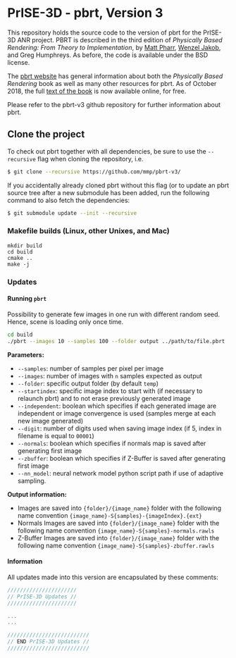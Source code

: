 PrISE-3D - pbrt, Version 3
==========================

This repository holds the source code to the version of pbrt for the PrISE-3D ANR project. 
PBRT is described in the third edition of *Physically Based Rendering: From
Theory to Implementation*, by [Matt Pharr](http://pharr.org/matt), [Wenzel
Jakob](http://www.mitsuba-renderer.org/~wenzel/), and Greg Humphreys.  As
before, the code is available under the BSD license.

The [pbrt website](http://pbrt.org) has general information about both the
*Physically Based Rendering* book as well as many other resources for pbrt.
As of October 2018, the full [text of the book](http://www.pbr-book.org) is
now available online, for free.

Please refer to the pbrt-v3 github repository for further information about pbrt.

Clone the project
-----------------

To check out pbrt together with all dependencies, be sure to use the
`--recursive` flag when cloning the repository, i.e.
```bash
$ git clone --recursive https://github.com/mmp/pbrt-v3/
```
If you accidentally already cloned pbrt without this flag (or to update an
pbrt source tree after a new submodule has been added, run the following
command to also fetch the dependencies:
```bash
$ git submodule update --init --recursive
```

### Makefile builds (Linux, other Unixes, and Mac) ###

```
mkdir build
cd build
cmake ..
make -j
```

### Updates

#### Running `pbrt` 

Possibility to generate few images in one run with different random seed. Hence, scene is loading only once time.

```sh
cd build
./pbrt --images 10 --samples 100 --folder output ../path/to/file.pbrt
```

**Parameters:**
- `--samples`: number of samples per pixel per image
- `--images`: number of images with `n` samples expected as output
- `--folder`: specific output folder (by default `temp`)
- `--startindex`: specific image index to start with (if necessary to relaunch pbrt) and to not erase previously generated image
- `--independent`: boolean which specifies if each generated image are independent or image convergence is used (samples merge at each new image generated)
- `--digit`: number of digits used when saving image index (if 5, index in filename is equal to `00001`)
- `--normals`: boolean which specifies if normals map is saved after generating first image
- `--zbuffer`: boolean which specifies if Z-Buffer is saved after generating first image
- `--nn_model`: neural network model python script path if use of adaptive sampling.

**Output information:**

- Images are saved into `{folder}/{image_name}` folder with the following name convention `{image_name}-S{samples}-{imageIndex}.{ext}`
- Normals Images are saved into `{folder}/{image_name}` folder with the following name convention `{image_name}-S{samples}-normals.rawls`
- Z-Buffer Images are saved into `{folder}/{image_name}` folder with the following name convention `{image_name}-S{samples}-zbuffer.rawls`

#### Information

All updates made into this version are encapsulated by these comments:
```cpp
//////////////////////
// PrISE-3D Updates //
//////////////////////

...
...

//////////////////////////
// END PrISE-3D Updates //
//////////////////////////
```